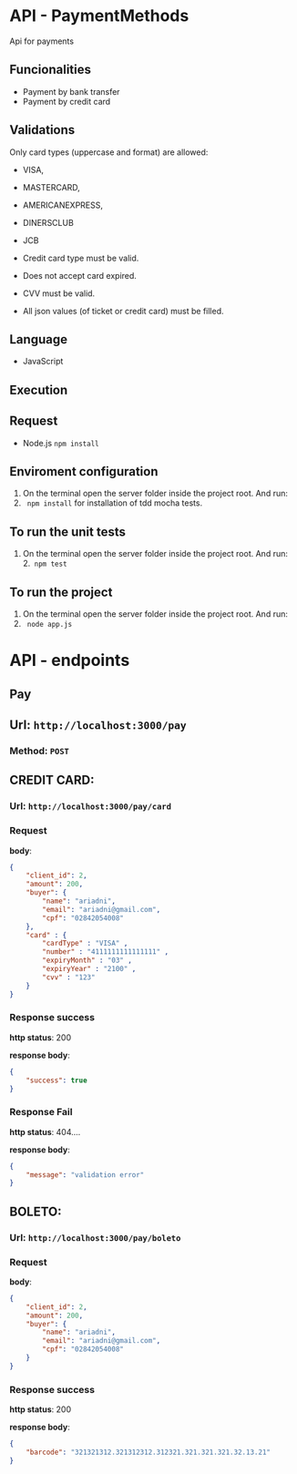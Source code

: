 # API - PaymentMethods
Api for payments

## Funcionalities
* Payment by bank transfer
* Payment by credit card


## Validations
Only card types (uppercase and format) are allowed:

* VISA,
* MASTERCARD,
* AMERICANEXPRESS,
* DINERSCLUB
* JCB

* Credit card type must be valid.
* Does not accept card expired.
* CVV must be valid.
* All json values (of ticket or credit card) must be filled.

## Language

* JavaScript

## Execution

## Request
 * Node.js
``npm install``

## Enviroment configuration
 
1. On the terminal open the server folder inside the project root. And run:
2. `` npm install`` for installation of tdd mocha tests.

## To run the unit tests
 
1. On the terminal open the server folder inside the project root. And run:
2.`` npm test`` 

## To run the project
1. On the terminal open the server folder inside the project root. And run:
2. `` node app.js``

# API - endpoints

## Pay
## Url: ```http://localhost:3000/pay```
### Method: ```POST```

## CREDIT CARD:
### Url: ```http://localhost:3000/pay/card```
### Request

**body**:	

~~~json
{
	"client_id": 2,
	"amount": 200,
	"buyer": {
		"name": "ariadni",
		"email": "ariadni@gmail.com",
		"cpf": "02842054008"
	},
 	"card" : { 
    	"cardType" : "VISA" , 
    	"number" : "4111111111111111" , 
    	"expiryMonth" : "03" , 
    	"expiryYear" : "2100" , 
    	"cvv" : "123" 
	}
}
~~~

### Response success
**http status**: 200

**response body**: 

~~~json
{
	"success": true
}
~~~

### Response Fail
**http status**: 404....

**response body**: 

~~~json
{
	"message": "validation error"
}
~~~

## BOLETO:
### Url: ```http://localhost:3000/pay/boleto```
### Request
**body**:	

~~~json
{
	"client_id": 2,
	"amount": 200,
	"buyer": {
		"name": "ariadni",
		"email": "ariadni@gmail.com",
		"cpf": "02842054008"
	}
}
~~~

### Response success
**http status**: 200

**response body**: 

~~~json
{
	"barcode": "321321312.321312312.312321.321.321.321.32.13.21"
}
~~~
